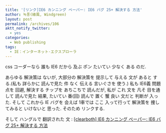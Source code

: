 ```yaml
---
title: '[リンク]IE6 カンニング ペーパー: IE6 バグ 25+ 解決する 方法'
author: 녹풍(綠風, Windgreen)
layout: post
permalink: /archives/106
aktt_notify_twitter:
  - yes
categories:
  - Web publishing
tags:
  - IE：インターネット·エクスプローラ
---
```

css コーダーなら 誰も IE6 だから 及ぶ ポン たいてい 少なく ある のだ.

あらゆる 解決策は ないが, 大部分の 解決策を 提示して 与える 文が あると する.(私も 詳らかに 読んで見た 件 なく 伝える 言いぐさを 使う.) 私も IE6義 問題点を 回避, 解決する チップを あちこちで 読んだが, 私が これ 文を 凡そ 目を通して 読んで見た 結果, たいてい 番(回) 読んで 置く 蟹 良い 文だと 判断が 入った. そして これから IE バグを 会えば 1車では ここ 入って行って 解決策を 捜してみると いけないと 思った. そのため リンクする.

そして ハングルで 翻訳された 文 : <a href="http://www.clearboth.org/ultimate-ie6-cheatsheet-how-to-fix-25-internet-explorer-6-bugs/" target="_blank">[clearboth] IE6 カンニング ペーパー: IE6 バグ 25+ 解決する 方法</a>